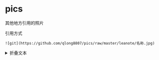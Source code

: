 # pics
其他地方引用的照片

引用方式
```
![git](https://github.com/qlong8807/pics/raw/master/leanote/名称.jpg)
```

<details>
  <summary>折叠文本</summary>
  此处可书写文本
  这里是被折叠的文本。
  <pre><code> 
CREATE OR REPLACE PROCEDURE stu_proc(v_name IN VARCHAR2, v_id OUT NUMBER) AS
--声明语句段
BEGIN
    --执行语句段
    SELECT seq_matching_record_detail.nextval INTO v_id FROM DUAL;
    EXCEPTION
    --异常处理语句段
    WHEN NO_DATA_FOUND THEN 
        dbms_output.put_line('NO_DATA_FOUND');
END;



DECLARE
  i NUMBER ;
BEGIN
      stu_proc('张三',i);
      dbms_output.put_line('查询到的ID为： '||i);
END;
</code></pre>
</details>
